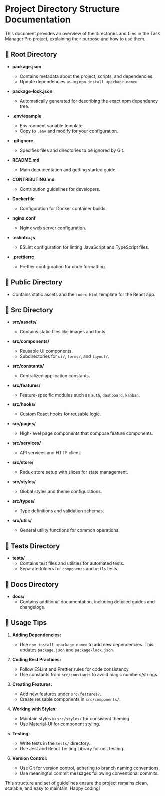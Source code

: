 # Project Directory Structure Documentation

This document provides an overview of the directories and files in the Task Manager Pro project, explaining their purpose and how to use them.

## 📂 Root Directory

- **package.json**
  - Contains metadata about the project, scripts, and dependencies.
  - Update dependencies using `npm install <package-name>`.

- **package-lock.json**
  - Automatically generated for describing the exact npm dependency tree.

- **.env/example**
  - Environment variable template.
  - Copy to `.env` and modify for your configuration.

- **.gitignore**
  - Specifies files and directories to be ignored by Git.

- **README.md**
  - Main documentation and getting started guide.

- **CONTRIBUTING.md**
  - Contribution guidelines for developers.

- **Dockerfile**
  - Configuration for Docker container builds.

- **nginx.conf**
  - Nginx web server configuration.

- **.eslintrc.js**
  - ESLint configuration for linting JavaScript and TypeScript files.

- **.prettierrc**
  - Prettier configuration for code formatting.

## 📂 Public Directory

- Contains static assets and the `index.html` template for the React app.

## 📂 Src Directory

- **src/assets/**
  - Contains static files like images and fonts.

- **src/components/**
  - Reusable UI components.
  - Subdirectories for `ui/`, `forms/`, and `layout/`.

- **src/constants/**
  - Centralized application constants.

- **src/features/**
  - Feature-specific modules such as `auth`, `dashboard`, `kanban`.

- **src/hooks/**
  - Custom React hooks for reusable logic.

- **src/pages/**
  - High-level page components that compose feature components.

- **src/services/**
  - API services and HTTP client.

- **src/store/**
  - Redux store setup with slices for state management.

- **src/styles/**
  - Global styles and theme configurations.

- **src/types/**
  - Type definitions and validation schemas.

- **src/utils/**
  - General utility functions for common operations.

## 📂 Tests Directory

- **tests/**
  - Contains test files and utilities for automated tests.
  - Separate folders for `components` and `utils` tests.

## 📂 Docs Directory

- **docs/**
  - Contains additional documentation, including detailed guides and changelogs.

## 🎯 Usage Tips

1. **Adding Dependencies:**
   - Use `npm install <package-name>` to add new dependencies. This updates `package.json` and `package-lock.json`.

2. **Coding Best Practices:**
   - Follow ESLint and Prettier rules for code consistency.
   - Use constants from `src/constants` to avoid magic numbers/strings.

3. **Creating Features:**
   - Add new features under `src/features/`.
   - Create reusable components in `src/components/`.

4. **Working with Styles:**
   - Maintain styles in `src/styles/` for consistent theming.
   - Use Material-UI for component styling.

5. **Testing:**
   - Write tests in the `tests/` directory.
   - Use Jest and React Testing Library for unit testing.

6. **Version Control:**
   - Use Git for version control, adhering to branch naming conventions.
   - Use meaningful commit messages following conventional commits.

This structure and set of guidelines ensure the project remains clean, scalable, and easy to maintain. Happy coding!
